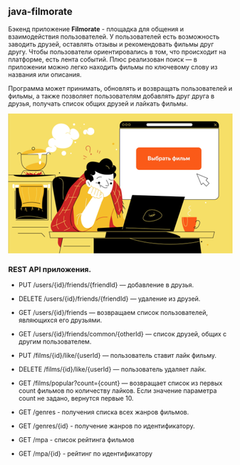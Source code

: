 ## java-filmorate
Бэкенд приложение **Filmorate** - площадка для общения и взаимодействия пользователей. У пользователей есть возможность заводить друзей, оставлять отзывы и рекомендовать фильмы друг другу. Чтобы пользователи ориентировались в том, что происходит на платформе, есть лента событий. Плюс реализован поиск — в приложении можно легко находить фильмы по ключевому слову из названия или описания.

Программа может принимать, обновлять и возвращать пользователей и фильмы, а также позволяет пользователям добавлять друг друга в друзья, получать список общих друзей и лайкать фильмы.

![Filmorate](./img/Comp-1-2_1668789282.gif)

### REST API приложения.

* PUT /users/{id}/friends/{friendId} — добавление в друзья.
* DELETE /users/{id}/friends/{friendId} — удаление из друзей.
* GET /users/{id}/friends — возвращаем список пользователей, являющихся его друзьями.
* GET /users/{id}/friends/common/{otherId} — список друзей, общих с другим пользователем.


* PUT /films/{id}/like/{userId} — пользователь ставит лайк фильму.
* DELETE /films/{id}/like/{userId} — пользователь удаляет лайк.
* GET /films/popular?count={count} — возвращает список из первых count фильмов по количеству лайков. Если значение параметра count не задано, вернутся первые 10.


* GET /genres - получения списка всех жанров фильмов.
* GET /genres/{id} - получение жанров по идентификатору.


* GET /mpa - список рейтинга фильмов
* GET /mpa/{id} - рейтинг по идентификатору